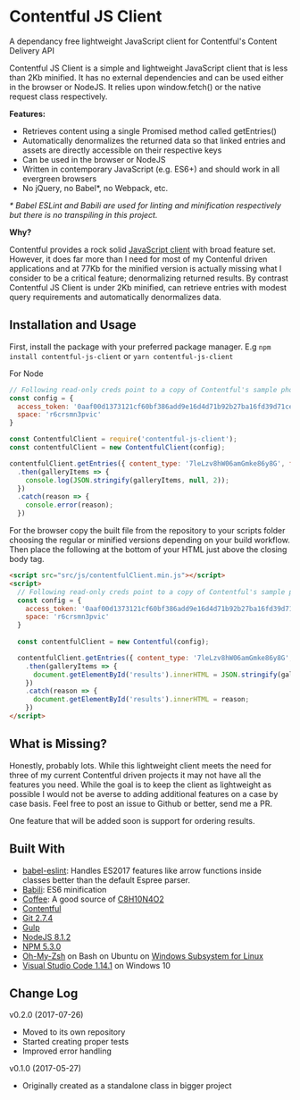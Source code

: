 # Contentful JS Client

A dependancy free lightweight JavaScript client for Contentful's Content Delivery API

Contentful JS Client is a simple and lightweight JavaScript client that is less than 2Kb minified. It has no external
dependencies and can be used either in the browser or NodeJS. It relies upon window.fetch() or the native request class respectively.

__Features:__

* Retrieves content using a single Promised method called getEntries()
* Automatically denormalizes the returned data so that linked entries and assets are directly accessible on their respective keys
* Can be used in the browser or NodeJS
* Written in contemporary JavaScript (e.g. ES6+) and should work in all evergreen browsers
* No jQuery, no Babel*, no Webpack, etc.

_* Babel ESLint and Babili are used for linting and minification respectively but there is no transpiling in this project._

__Why?__

Contentful provides a rock solid [JavaScript client](https://github.com/contentful/contentful.js) with broad feature set. However, it does far more
than I need for most of my Contenful driven applications and at 77Kb for the minified version is actually missing what I consider to be a critical
feature; denormalizing returned results. By contrast Contentful JS Client is under 2Kb minified, can retrieve entries with modest query requirements and automatically denormalizes data.

## Installation and Usage

First, install the package with your preferred package manager. E.g `npm install contentful-js-client` or `yarn contentful-js-client` 

For Node

```JavaScript
// Following read-only creds point to a copy of Contentful's sample photo galery
const config = {
  access_token: '0aaf00d1373121cf60bf386add9e16d4d71b92b27ba16fd39d71ce67cf35af81',
  space: 'r6crsmn3pvic'
}

const ContentfulClient = require('contentful-js-client');
const contentfulClient = new ContentfulClient(config);

contentfulClient.getEntries({ content_type: '7leLzv8hW06amGmke86y8G', fields: {}, include: 3 })
  .then(galleryItems => {
    console.log(JSON.stringify(galleryItems, null, 2));
  })
  .catch(reason => {
    console.error(reason);
  })
```

For the browser copy the built file from the repository to your scripts folder choosing the regular or minified versions depending on your build workflow. Then place the following at the bottom of your HTML just above the closing body tag. 

```html
<script src="src/js/contentfulClient.min.js"></script>
<script>
  // Following read-only creds point to a copy of Contentful's sample photo galery
  const config = {
    access_token: '0aaf00d1373121cf60bf386add9e16d4d71b92b27ba16fd39d71ce67cf35af81',
    space: 'r6crsmn3pvic'
  }
  
  const contentfulClient = new Contentful(config);

  contentfulClient.getEntries({ content_type: '7leLzv8hW06amGmke86y8G', fields: {}, include: 3 })
    .then(galleryItems => {
      document.getElementById('results').innerHTML = JSON.stringify(galleryItems, null, 2);
    })
    .catch(reason => {
      document.getElementById('results').innerHTML = reason;
    })
</script>
```

## What is Missing?

Honestly, probably lots. While this lightweight client meets the need for three of my current Contentful driven projects it may not have all the
features you need. While the goal is to keep the client as lightweight as possible I would not be averse to adding additional features on a case by case basis. Feel free to post an issue to Github or better, send me a PR.

One feature that will be added soon is support for ordering results.

## Built With

* [babel-eslint](https://github.com/babel/babel-eslint): Handles ES2017 features like arrow functions inside classes better than the default Espree parser.
* [Babili](https://github.com/babel/babili): ES6 minification
* [Coffee](https://en.wikipedia.org/wiki/Coffee): A good source of [C8H10N4O2](https://pubchem.ncbi.nlm.nih.gov/compound/caffeine)
* [Contentful](http://contentful.com)
* [Git 2.7.4](https://git-scm.com/)
* [Gulp](http://gulpjs.com/)
* [NodeJS 8.1.2](https://nodejs.org/en/)
* [NPM 5.3.0](https://www.npmjs.com/package/npm)
* [Oh-My-Zsh](https://github.com/robbyrussell/oh-my-zsh) on Bash on Ubuntu on [Windows Subsystem for Linux](https://msdn.microsoft.com/en-us/commandline/wsl/install_guide)
* [Visual Studio Code 1.14.1](https://code.visualstudio.com/) on Windows 10

## Change Log

v0.2.0 (2017-07-26)

* Moved to its own repository
* Started creating proper tests
* Improved error handling

v0.1.0 (2017-05-27)

* Originally created as a standalone class in bigger project 
